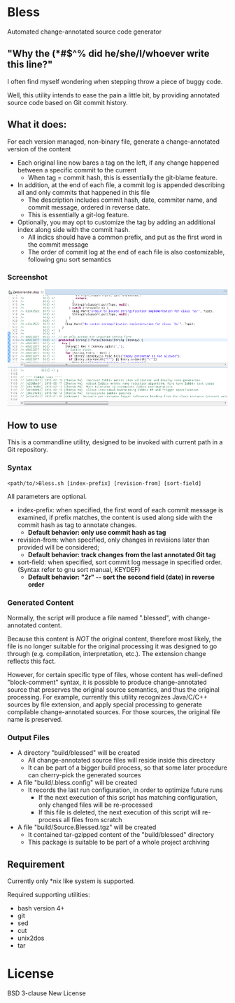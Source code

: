 # Bless
Automated change-annotated source code generator

## "Why the (*#$^% did he/she/I/whoever write this line?"
I often find myself wondering when stepping throw a piece of buggy code.

Well, this utility intends to ease the pain a little bit, by providing annotated source code based on Git commit history.

## What it does:
For each version managed, non-binary file, generate a change-annotated version of the content
* Each original line now bares a tag on the left, if any change happened between a specific commit to the current
  * When tag = commit hash, this is essentially the git-blame feature.
* In addition, at the end of each file, a commit log is appended describing all and only commits that happened in this file
  *  The description includes commit hash, date, commiter name, and commit message, ordered in reverse date.
  *  This is essentially a git-log feature.
* Optionally, you may opt to customize the tag by adding an additional index along side with the commit hash.
  *  All indics should have a common prefix, and put as the first word in the commit message
  *  The order of commit log at the end of each file is also costomizable, following gnu sort semantics

### Screenshot

![Blessed Java Source](Bless.PNG)

## How to use
This is a commandline utility, designed to be invoked with current path in a Git repository.

### Syntax
```
<path/to/>Bless.sh [index-prefix] [revision-from] [sort-field]
```

All parameters are optional.
* index-prefix: when specified, the first word of each commit message is examined, if prefix matches, the content is used along side with the commit hash as tag to annotate changes.
  * **Default behavior: only use commit hash as tag**
* revision-from: when specified, only changes in revisions later than provided will be considered;
  * **Default behavior: track changes from the last annotated Git tag**
* sort-field: when specified, sort commit log message in specified order. (Syntax refer to gnu sort manual, KEYDEF)
  * **Default behavior: "2r" -- sort the second field (date) in reverse order**

### Generated Content
Normally, the script will produce a file named "<original-name>.blessed", with change-annotated content.

Because this content is *NOT* the original content, therefore most likely, the file is no longer suitable for the original processing it was designed to go through (e.g. compilation, interpretation, etc.). The extension change reflects this fact.

However, for certain specific type of files, whose content has well-defined "block-comment" syntax, it is possible to produce change-annotated source that preserves the original source semantics, and thus the original processing. For example, currently this utility recognizes Java/C/C++ sources by file extension, and apply special processing to generate compilable change-annotated sources. For those sources, the original file name is preserved.

### Output Files
* A directory "build/blessed" will be created
  * All change-annotated source files will reside inside this directory
  * It can be part of a bigger build process, so that some later procedure can cherry-pick the generated sources
* A file "build/.bless.config" will be created
  * It records the last run configuration, in order to optimize future runs
    * If the next execution of this script has matching configuration, only changed files will be re-processed
    * If this file is deleted, the next execution of this script will re-process all files from scratch
* A file "build/Source.Blessed.tgz" will be created
  * It contained tar-gzipped content of the "build/blessed" directory
  * This package is suitable to be part of a whole project archiving

## Requirement
Currently only *nix like system is supported.

Required supporting utilities:
* bash version 4+
* git
* sed
* cut
* unix2dos
* tar

# License
BSD 3-clause New License
